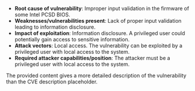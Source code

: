 - **Root cause of vulnerability**: Improper input validation in the firmware of some Intel PCSD BIOS.
- **Weaknesses/vulnerabilities present**: Lack of proper input validation leading to information disclosure.
- **Impact of exploitation**: Information disclosure. A privileged user could potentially gain access to sensitive information.
- **Attack vectors**: Local access. The vulnerability can be exploited by a privileged user with local access to the system.
- **Required attacker capabilities/position**: The attacker must be a privileged user with local access to the system.

The provided content gives a more detailed description of the vulnerability than the CVE description placeholder.